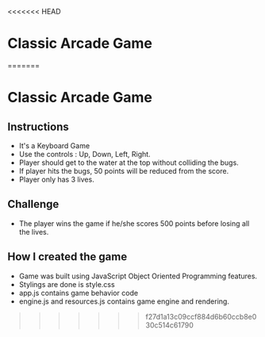 <<<<<<< HEAD
# Classic Arcade Game 
=======
# Classic Arcade Game

## Instructions

- It's a Keyboard Game
- Use the controls : Up, Down, Left, Right.
- Player should get to the water at the top without colliding the bugs.
- If player hits the bugs, 50 points will be reduced from the score.
- Player only has 3 lives.

## Challenge

- The player wins the game if he/she scores 500 points before losing all the lives.

## How I created the game
- Game was built using JavaScript Object Oriented Programming features.
- Stylings are done is style.css
- app.js contains game behavior code
- engine.js and resources.js contains game engine and rendering.
>>>>>>> f27d1a13c09ccf884d6b60ccb8e030c514c61790


